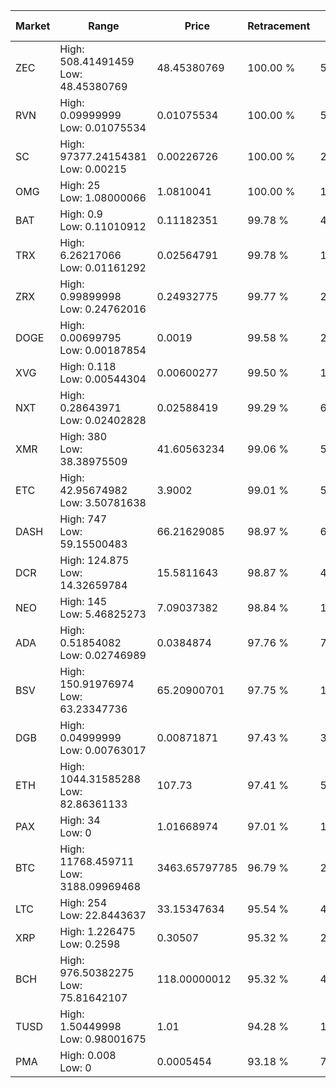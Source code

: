 | Market | Range | Price| Retracement | Doubles to 50% |
| --- | --- | --- | --- | --- |
| ZEC | High: 508.41491459<br />Low: 48.45380769 | 48.45380769 | 100.00 % | 5.75 |
| RVN | High: 0.09999999<br />Low: 0.01075534 | 0.01075534 | 100.00 % | 5.15 |
| SC | High: 97377.24154381<br />Low: 0.00215 | 0.00226726 | 100.00 % | 21,474,653.04 |
| OMG | High: 25<br />Low: 1.08000066 | 1.0810041 | 100.00 % | 12.06 |
| BAT | High: 0.9<br />Low: 0.11010912 | 0.11182351 | 99.78 % | 4.52 |
| TRX | High: 6.26217066<br />Low: 0.01161292 | 0.02564791 | 99.78 % | 122.31 |
| ZRX | High: 0.99899998<br />Low: 0.24762016 | 0.24932775 | 99.77 % | 2.50 |
| DOGE | High: 0.00699795<br />Low: 0.00187854 | 0.0019 | 99.58 % | 2.34 |
| XVG | High: 0.118<br />Low: 0.00544304 | 0.00600277 | 99.50 % | 10.28 |
| NXT | High: 0.28643971<br />Low: 0.02402828 | 0.02588419 | 99.29 % | 6.00 |
| XMR | High: 380<br />Low: 38.38975509 | 41.60563234 | 99.06 % | 5.03 |
| ETC | High: 42.95674982<br />Low: 3.50781638 | 3.9002 | 99.01 % | 5.96 |
| DASH | High: 747<br />Low: 59.15500483 | 66.21629085 | 98.97 % | 6.09 |
| DCR | High: 124.875<br />Low: 14.32659784 | 15.5811643 | 98.87 % | 4.47 |
| NEO | High: 145<br />Low: 5.46825273 | 7.09037382 | 98.84 % | 10.61 |
| ADA | High: 0.51854082<br />Low: 0.02746989 | 0.0384874 | 97.76 % | 7.09 |
| BSV | High: 150.91976974<br />Low: 63.23347736 | 65.20900701 | 97.75 % | 1.64 |
| DGB | High: 0.04999999<br />Low: 0.00763017 | 0.00871871 | 97.43 % | 3.30 |
| ETH | High: 1044.31585288<br />Low: 82.86361133 | 107.73 | 97.41 % | 5.23 |
| PAX | High: 34<br />Low: 0 | 1.01668974 | 97.01 % | 16.72 |
| BTC | High: 11768.459711<br />Low: 3188.09969468 | 3463.65797785 | 96.79 % | 2.16 |
| LTC | High: 254<br />Low: 22.8443637 | 33.15347634 | 95.54 % | 4.18 |
| XRP | High: 1.226475<br />Low: 0.2598 | 0.30507 | 95.32 % | 2.44 |
| BCH | High: 976.50382275<br />Low: 75.81642107 | 118.00000012 | 95.32 % | 4.46 |
| TUSD | High: 1.50449998<br />Low: 0.98001675 | 1.01 | 94.28 % | 1.23 |
| PMA | High: 0.008<br />Low: 0 | 0.0005454 | 93.18 % | 7.33 |
